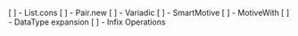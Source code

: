 [ ] - List.cons
[ ] - Pair.new
[ ] - Variadic
[ ] - SmartMotive
[ ] - MotiveWith
[ ] - DataType expansion
[ ] - Infix Operations
